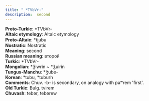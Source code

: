 ```yaml
---
title: " *TVbVr-"
description:  second
---
```


<strong>Proto-Turkic</strong>:  *TVbVr-<br>
<strong>Altaic etymology</strong>:  Altaic etymology<br>
<strong> Proto-Altaic</strong>:  *ti̯ubu<br>
<strong>Nostratic</strong>:  Nostratic<br>
<strong>Meaning</strong>:  second<br>
<strong>Russian meaning</strong>:  второй<br>
<strong>Turkic</strong>:  *TVbVr-<br>
<strong>Mongolian</strong>:  *ǯiwrin ~ *ǯuirin<br>
<strong>Tungus-Manchu</strong>:  *ǯube-<br>
<strong>Korean</strong>:  *tubu, *tuburh<br>
<strong>Comments</strong>:  Chuv. -b- is secondary, on analogy with pǝʷrem 'first'.<br>
<strong>Old Turkic</strong>:  Bulg. tvirem<br>
<strong>Chuvash</strong>:  tebǝr, tebǝrew<br>


